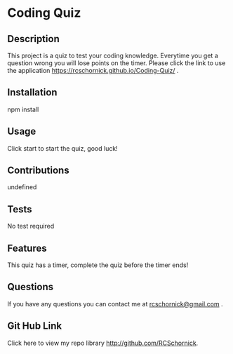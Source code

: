 # Coding Quiz

  
  ## Description
  This project is a quiz to test your coding knowledge. Everytime you get a question wrong you will lose points on the timer.
  Please click the link to use the application https://rcschornick.github.io/Coding-Quiz/ .
  
  ## Installation
  npm install
  
  ## Usage
Click start to start the quiz, good luck!
  
  ## Contributions
  undefined
  
  ## Tests
  No test required
  
  ## Features
 This quiz has a timer, complete the quiz before the timer ends!
  
  
  
  
  ## Questions
  If you have any questions you can contact me at rcschornick@gmail.com .
  ## Git Hub Link
  Click here to view my repo library http://github.com/RCSchornick.
  
